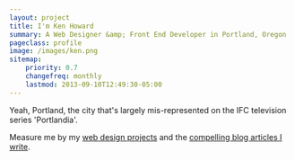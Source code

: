 ```yaml
---
layout: project
title: I'm Ken Howard
summary: A Web Designer &amp; Front End Developer in Portland, Oregon
pageclass: profile
image: /images/ken.png
sitemap:
    priority: 0.7
    changefreq: monthly
    lastmod: 2013-09-10T12:49:30-05:00
---
```

Yeah, Portland, the city that's largely mis-represented on the IFC television series 'Portlandia'.

Measure me by my [web design projects](/projects/) and the [compelling blog articles I write](/blog/).
